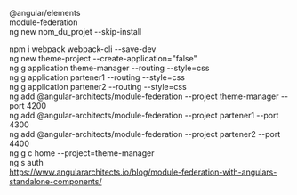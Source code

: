 @angular/elements           <br>
module-federation            <br>
ng new nom_du_projet --skip-install                  <br>

npm i webpack webpack-cli --save-dev                  <br>
ng new theme-project --create-application="false"                <br>
ng g application theme-manager --routing --style=css              <br>
ng g application partener1 --routing --style=css                 <br>
ng g application partener2 --routing --style=css                    <br>
ng add @angular-architects/module-federation --project theme-manager --port 4200                <br>
ng add @angular-architects/module-federation --project partener1 --port 4300              <br>
ng add @angular-architects/module-federation --project partener2 --port 4400                <br>
ng g c home --project=theme-manager              <br>
ng s auth               <br>
https://www.angulararchitects.io/blog/module-federation-with-angulars-standalone-components/     <br>
